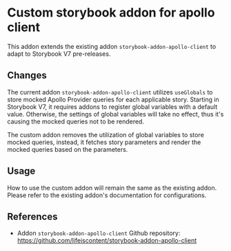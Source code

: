 # Custom storybook addon for apollo client

This addon extends the existing addon `storybook-addon-apollo-client` to adapt to Storybook V7 pre-releases.

## Changes

The current addon `storybook-addon-apollo-client` utilizes `useGlobals` to store mocked Apollo Provider queries for each applicable story. Starting in Storybook V7, it requires addons to register global variables with a default value. Otherwise, the settings of global variables will take no effect, thus it's causing the mocked queries not to be rendered.

The custom addon removes the utilization of global variables to store mocked queries, instead, it fetches story parameters and render the mocked queries based on the parameters. 

## Usage

How to use the custom addon will remain the same as the existing addon. Please refer to the existing addon's documentation for configurations.

## References

- Addon `storybook-addon-apollo-client` Github repository: https://github.com/lifeiscontent/storybook-addon-apollo-client